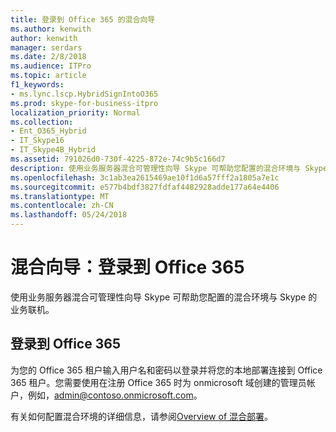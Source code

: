 ```yaml
---
title: 登录到 Office 365 的混合向导
ms.author: kenwith
author: kenwith
manager: serdars
ms.date: 2/8/2018
ms.audience: ITPro
ms.topic: article
f1_keywords:
- ms.lync.lscp.HybridSignIntoO365
ms.prod: skype-for-business-itpro
localization_priority: Normal
ms.collection:
- Ent_O365_Hybrid
- IT_Skype16
- IT_Skype4B_Hybrid
ms.assetid: 791026d0-730f-4225-872e-74c9b5c166d7
description: 使用业务服务器混合可管理性向导 Skype 可帮助您配置的混合环境与 Skype 的业务联机。
ms.openlocfilehash: 3c1ab3ea2615469ae10f1d6a57fff2a1805a7e1c
ms.sourcegitcommit: e577b4bdf3827fdfaf4482928adde177a64e4406
ms.translationtype: MT
ms.contentlocale: zh-CN
ms.lasthandoff: 05/24/2018
---
```

# <a name="hybrid-wizard-sign-in-to-office-365"></a>混合向导：登录到 Office 365
 
使用业务服务器混合可管理性向导 Skype 可帮助您配置的混合环境与 Skype 的业务联机。
  
## <a name="sign-in-to-office-365"></a>登录到 Office 365

为您的 Office 365 租户输入用户名和密码以登录并将您的本地部署连接到 Office 365 租户。您需要使用在注册 Office 365 时为 onmicrosoft 域创建的管理员帐户，例如，admin@contoso.onmicrosoft.com。
  
有关如何配置混合环境的详细信息，请参阅[Overview of 混合部署](http://technet.microsoft.com/library/f6610f2f-c804-4f36-81fc-7aa3297bb4a2.aspx)。
  

